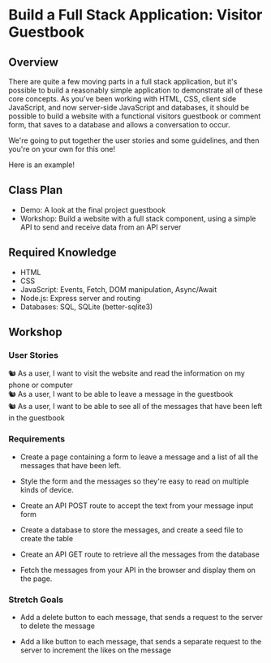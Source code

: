 # Build a Full Stack Application: Visitor Guestbook

## Overview

There are quite a few moving parts in a full stack application, but it's possible to build a reasonably simple application to demonstrate all of these core concepts. As you've been working with HTML, CSS, client side JavaScript, and now server-side JavaScript and databases, it should be possible to build a website with a functional visitors guestbook or comment form, that saves to a database and allows a conversation to occur.

We're going to put together the user stories and some guidelines, and then you're on your own for this one!

Here is an example!

## Class Plan

  * Demo: A look at the final project guestbook  
  * Workshop: Build a website with a full stack component, using a simple API to send and receive data from an API server  

## Required Knowledge

  * HTML  
  * CSS  
  * JavaScript: Events, Fetch, DOM manipulation, Async/Await
  * Node.js: Express server and routing
  * Databases: SQL, SQLite (better-sqlite3)

## Workshop

### User Stories

🐿️ As a user, I want to visit the website and read the information on my phone or computer  
🐿️ As a user, I want to be able to leave a message in the guestbook  
🐿️ As a user, I want to be able to see all of the messages that have been left in the guestbook  

### Requirements

  * Create a page containing a form to leave a message and a list of all the messages that have been left.

  * Style the form and the messages so they're easy to read on multiple kinds of device.

  * Create an API POST route to accept the text from your message input form

  * Create a database to store the messages, and create a seed file to create the table

  * Create an API GET route to retrieve all the messages from the database

  * Fetch the messages from your API in the browser and display them on the page.

### Stretch Goals

  * Add a delete button to each message, that sends a request to the server to delete the message

  * Add a like button to each message, that sends a separate request to the server to increment the likes on the message  
